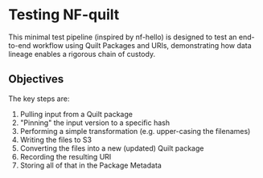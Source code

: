 # Testing NF-quilt

This minimal test pipeline (inspired by nf-hello) is designed
to test an end-to-end workflow using Quilt Packages and URIs,
demonstrating how data lineage enables a rigorous chain of custody.

## Objectives

The key steps are:

1. Pulling input from a Quilt package
2. "Pinning" the input version to a specific hash
3. Performing a simple transformation (e.g. upper-casing the filenames)
4. Writing the files to S3
5. Converting the files into a new (updated) Quilt package
6. Recording the resulting URI
7. Storing all of that in the Package Metadata
